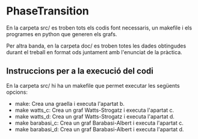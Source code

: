 # PhaseTransition

En la carpeta src/ es troben tots els codis font necessaris, un makefile i els
programes en python que generen els grafs.

Per altra banda, en la carpeta doc/ es troben totes les dades obtingudes durant el treball en
format ods juntament amb l'enunciat de la pràctica.

## Instruccions per a la execució del codi

En la carpeta src/ hi ha un makefile que permet executar les següents opcions:

* make: Crea una graella i executa l'apartat b.
* make watts_c: Crea un graf Watts-Strogatz i executa l'apartat c.
* make watts_d: Crea un graf Watts-Strogatz i executa l'apartat d.
* make barabasi_c: Crea un graf Barabasi-Albert i executa l'apartat c.
* make barabasi_d: Crea un graf Barabasi-Albert i executa l'apartat d.
